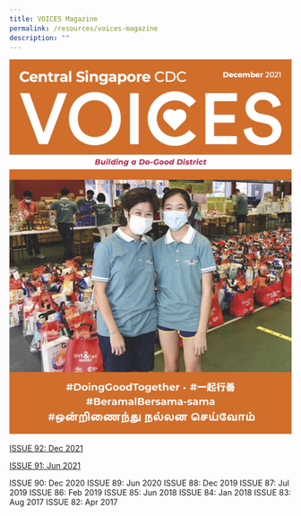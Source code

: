 ```yaml
---
title: VOICES Magazine
permalink: /resources/voices-magazine
description: ""
---
```

![Voices](/images/Resources/voices-dec21-cover.jpg)

[ISSUE 92: Dec 2021](https://go.gov.sg/voices-dec-2021)

[ISSUE 91: Jun 2021](https://go.gov.sg/voices-jun-2021)

ISSUE 90: Dec 2020
ISSUE 89: Jun 2020
ISSUE 88: Dec 2019 
ISSUE 87: Jul 2019
ISSUE 86: Feb 2019
ISSUE 85: Jun 2018
ISSUE 84: Jan 2018
ISSUE 83: Aug 2017
ISSUE 82: Apr 2017
